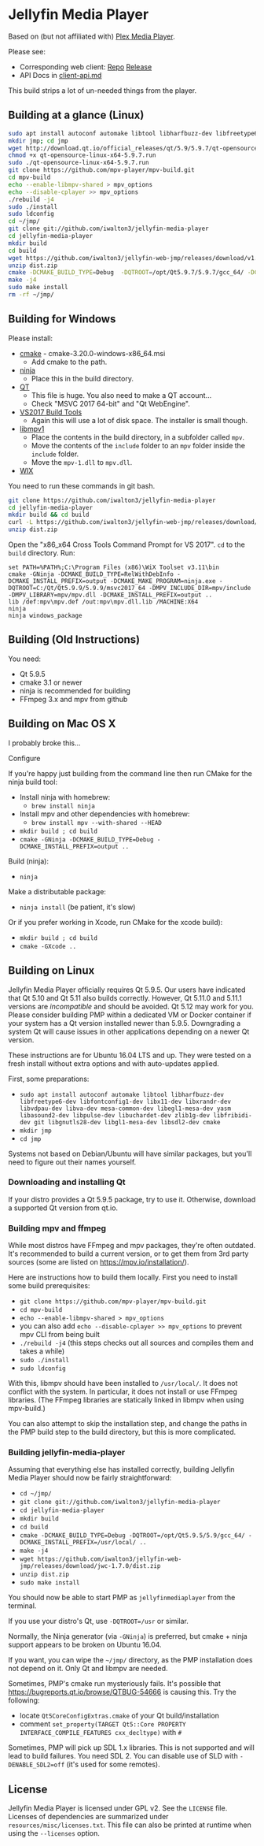 # Jellyfin Media Player

Based on (but not affiliated with) [Plex Media Player](https://github.com/plexinc/plex-media-player).

Please see:
 - Corresponding web client: [Repo](https://github.com/iwalton3/jellyfin-web-jmp/) [Release](https://github.com/iwalton3/jellyfin-web-jmp/releases/)
 - API Docs in [client-api.md](https://github.com/iwalton3/jellyfin-media-player/blob/master/client-api.md)

This build strips a lot of un-needed things from the player.

## Building at a glance (Linux)

```bash
sudo apt install autoconf automake libtool libharfbuzz-dev libfreetype6-dev libfontconfig1-dev libx11-dev libxrandr-dev libvdpau-dev libva-dev mesa-common-dev libegl1-mesa-dev yasm libasound2-dev libpulse-dev libuchardet-dev zlib1g-dev libfribidi-dev git libgnutls28-dev libgl1-mesa-dev libsdl2-dev cmake wget python g++
mkdir jmp; cd jmp
wget http://download.qt.io/official_releases/qt/5.9/5.9.7/qt-opensource-linux-x64-5.9.7.run
chmod +x qt-opensource-linux-x64-5.9.7.run
sudo ./qt-opensource-linux-x64-5.9.7.run
git clone https://github.com/mpv-player/mpv-build.git
cd mpv-build
echo --enable-libmpv-shared > mpv_options
echo --disable-cplayer >> mpv_options
./rebuild -j4
sudo ./install
sudo ldconfig
cd ~/jmp/
git clone git://github.com/iwalton3/jellyfin-media-player
cd jellyfin-media-player
mkdir build
cd build
wget https://github.com/iwalton3/jellyfin-web-jmp/releases/download/v1.1.0/dist.zip
unzip dist.zip
cmake -DCMAKE_BUILD_TYPE=Debug  -DQTROOT=/opt/Qt5.9.7/5.9.7/gcc_64/ -DCMAKE_INSTALL_PREFIX=/usr/local/ ..
make -j4
sudo make install
rm -rf ~/jmp/
```

## Building for Windows

Please install:
 - [cmake](https://cmake.org/download/) - cmake-3.20.0-windows-x86_64.msi
   - Add cmake to the path.
 - [ninja](https://github.com/ninja-build/ninja/releases)
   - Place this in the build directory.
 - [QT](http://download.qt.io/official_releases/qt/5.9/5.9.9/qt-opensource-windows-x86-5.9.9.exe)
   - This file is huge. You also need to make a QT account...
   - Check "MSVC 2017 64-bit" and "Qt WebEngine".
 - [VS2017 Build Tools](https://download.visualstudio.microsoft.com/download/pr/3e542575-929e-4297-b6c6-bef34d0ee648/639c868e1219c651793aff537a1d3b77/vs_buildtools.exe)
   - Again this will use a lot of disk space. The installer is small though.
 - [libmpv1](https://sourceforge.net/projects/mpv-player-windows/files/libmpv/)
   - Place the contents in the build directory, in a subfolder called `mpv`.
   - Move the contents of the `include` folder to an `mpv` folder inside the `include` folder.
   - Move the `mpv-1.dll` to `mpv.dll`.
 - [WIX](https://wixtoolset.org/releases/v3.11.2/stable)

You need to run these commands in git bash.

```bash
git clone https://github.com/iwalton3/jellyfin-media-player
cd jellyfin-media-player
mkdir build && cd build
curl -L https://github.com/iwalton3/jellyfin-web-jmp/releases/download/v1.1.0/dist.zip > dist.zip
unzip dist.zip
```

Open the "x86_x64 Cross Tools Command Prompt for VS 2017". `cd` to the `build` directory. Run:

```
set PATH=%PATH%;C:\Program Files (x86)\WiX Toolset v3.11\bin
cmake -GNinja -DCMAKE_BUILD_TYPE=RelWithDebInfo -DCMAKE_INSTALL_PREFIX=output -DCMAKE_MAKE_PROGRAM=ninja.exe -DQTROOT=C:/Qt/Qt5.9.9/5.9.9/msvc2017_64 -DMPV_INCLUDE_DIR=mpv/include -DMPV_LIBRARY=mpv/mpv.dll -DCMAKE_INSTALL_PREFIX=output ..
lib /def:mpv\mpv.def /out:mpv\mpv.dll.lib /MACHINE:X64
ninja
ninja windows_package
```

## Building (Old Instructions)

You need:

* Qt 5.9.5
* cmake 3.1 or newer
* ninja is recommended for building
* FFmpeg 3.x and mpv from github

## Building on Mac OS X

I probably broke this...

Configure

If you're happy just building from the command line then run CMake for the ninja build tool:

* Install ninja with homebrew:
  * ``brew install ninja``
* Install mpv and other dependencies with homebrew:
  * ``brew install mpv --with-shared --HEAD``
* ``mkdir build ; cd build``
* ``cmake -GNinja -DCMAKE_BUILD_TYPE=Debug -DCMAKE_INSTALL_PREFIX=output ..``

Build (ninja):

* ``ninja``

Make a distributable package:

* ``ninja install`` (be patient, it's slow)

Or if you prefer working in Xcode, run CMake for the xcode build):

* ``mkdir build ; cd build``
* ``cmake -GXcode ..``

## Building on Linux

Jellyfin Media Player officially requires Qt 5.9.5. Our users have indicated that Qt 5.10 and Qt 5.11 also builds correctly. However, Qt 5.11.0 and 5.11.1 versions are _incompatible_ and should be avoided. Qt 5.12 may work for you. Please consider building PMP within a dedicated VM or Docker container if your system has a Qt version installed newer than 5.9.5. Downgrading a system Qt will cause issues in other applications depending on a newer Qt version.

These instructions are for Ubuntu 16.04 LTS and up. They were tested on a fresh install without extra options and with auto-updates applied.

First, some preparations:

* ``sudo apt install autoconf automake libtool libharfbuzz-dev libfreetype6-dev libfontconfig1-dev
    libx11-dev libxrandr-dev libvdpau-dev libva-dev mesa-common-dev libegl1-mesa-dev
    yasm libasound2-dev libpulse-dev libuchardet-dev zlib1g-dev libfribidi-dev git
    libgnutls28-dev libgl1-mesa-dev libsdl2-dev cmake``
* ``mkdir jmp``
* ``cd jmp``

Systems not based on Debian/Ubuntu will have similar packages, but you'll need to figure out their names yourself.

### Downloading and installing Qt

If your distro provides a Qt 5.9.5 package, try to use it. Otherwise, download a supported Qt version from qt.io.

### Building mpv and ffmpeg

While most distros have FFmpeg and mpv packages, they're often outdated. It's recommended to build a current version, or to get them from 3rd party sources (some are listed on https://mpv.io/installation/).

Here are instructions how to build them locally. First you need to install some build prerequisites:

* ``git clone https://github.com/mpv-player/mpv-build.git``
* ``cd mpv-build``
* ``echo --enable-libmpv-shared > mpv_options``
* you can also add ``echo --disable-cplayer >> mpv_options`` to prevent mpv CLI from being built
* ``./rebuild -j4`` (this steps checks out all sources and compiles them and takes a while)
* ``sudo ./install``
* ``sudo ldconfig``

With this, libmpv should have been installed to ``/usr/local/``. It does not conflict with the system. In particular, it does not install or use FFmpeg libraries. (The FFmpeg libraries are statically linked in libmpv when using mpv-build.)

You can also attempt to skip the installation step, and change the paths in the PMP build step to the build directory, but this is more complicated.

### Building jellyfin-media-player

Assuming that everything else has installed correctly, building Jellyfin Media Player should now be fairly straightforward:

* ``cd ~/jmp/``
* ``git clone git://github.com/iwalton3/jellyfin-media-player``
* ``cd jellyfin-media-player``
* ``mkdir build``
* ``cd build``
* ``cmake -DCMAKE_BUILD_TYPE=Debug -DQTROOT=/opt/Qt5.9.5/5.9/gcc_64/ -DCMAKE_INSTALL_PREFIX=/usr/local/ ..``
* ``make -j4``
* ``wget https://github.com/iwalton3/jellyfin-web-jmp/releases/download/jwc-1.7.0/dist.zip``
* ``unzip dist.zip``
* ``sudo make install``

You should now be able to start PMP as ``jellyfinmediaplayer`` from the terminal.

If you use your distro's Qt, use `-DQTROOT=/usr` or similar.

Normally, the Ninja generator (via ``-GNinja``) is preferred, but cmake + ninja support appears to be broken on Ubuntu 16.04.

If you want, you can wipe the ``~/jmp/`` directory, as the PMP installation does not depend on it. Only Qt and libmpv are needed.

Sometimes, PMP's cmake run mysteriously fails. It's possible that https://bugreports.qt.io/browse/QTBUG-54666 is causing this. Try the following:

* locate ``Qt5CoreConfigExtras.cmake`` of your Qt build/installation
* comment ``set_property(TARGET Qt5::Core PROPERTY INTERFACE_COMPILE_FEATURES cxx_decltype)`` with ``#``

Sometimes, PMP will pick up SDL 1.x libraries. This is not supported and will lead to build failures. You need SDL 2. You can disable use of SLD with ``-DENABLE_SDL2=off`` (it's used for some remotes).

## License

Jellyfin Media Player is licensed under GPL v2. See the ``LICENSE`` file.
Licenses of dependencies are summarized under ``resources/misc/licenses.txt``.
This file can also be printed at runtime when using the ``--licenses`` option.
